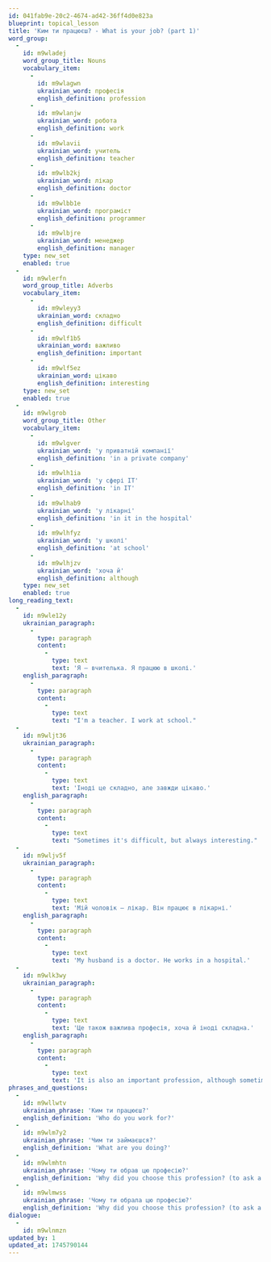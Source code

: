 ```yaml
---
id: 041fab9e-20c2-4674-ad42-36ff4d0e823a
blueprint: topical_lesson
title: 'Ким ти працюєш? - What is your job? (part 1)'
word_group:
  -
    id: m9wladej
    word_group_title: Nouns
    vocabulary_item:
      -
        id: m9wlagwn
        ukrainian_word: професія
        english_definition: profession
      -
        id: m9wlanjw
        ukrainian_word: робота
        english_definition: work
      -
        id: m9wlavii
        ukrainian_word: учитель
        english_definition: teacher
      -
        id: m9wlb2kj
        ukrainian_word: лікар
        english_definition: doctor
      -
        id: m9wlbb1e
        ukrainian_word: програміст
        english_definition: programmer
      -
        id: m9wlbjre
        ukrainian_word: менеджер
        english_definition: manager
    type: new_set
    enabled: true
  -
    id: m9wlerfn
    word_group_title: Adverbs
    vocabulary_item:
      -
        id: m9wleyy3
        ukrainian_word: складно
        english_definition: difficult
      -
        id: m9wlf1b5
        ukrainian_word: важливо
        english_definition: important
      -
        id: m9wlf5ez
        ukrainian_word: цікаво
        english_definition: interesting
    type: new_set
    enabled: true
  -
    id: m9wlgrob
    word_group_title: Other
    vocabulary_item:
      -
        id: m9wlgver
        ukrainian_word: 'у приватній компанії'
        english_definition: 'in a private company'
      -
        id: m9wlh1ia
        ukrainian_word: 'у сфері IT'
        english_definition: 'in IT'
      -
        id: m9wlhab9
        ukrainian_word: 'у лікарні'
        english_definition: 'in it in the hospital'
      -
        id: m9wlhfyz
        ukrainian_word: 'у школі'
        english_definition: 'at school'
      -
        id: m9wlhjzv
        ukrainian_word: 'хоча й'
        english_definition: although
    type: new_set
    enabled: true
long_reading_text:
  -
    id: m9wle12y
    ukrainian_paragraph:
      -
        type: paragraph
        content:
          -
            type: text
            text: 'Я – вчителька. Я працюю в школі.'
    english_paragraph:
      -
        type: paragraph
        content:
          -
            type: text
            text: "I'm a teacher. I work at school."
  -
    id: m9wljt36
    ukrainian_paragraph:
      -
        type: paragraph
        content:
          -
            type: text
            text: 'Іноді це складно, але завжди цікаво.'
    english_paragraph:
      -
        type: paragraph
        content:
          -
            type: text
            text: "Sometimes it's difficult, but always interesting."
  -
    id: m9wljv5f
    ukrainian_paragraph:
      -
        type: paragraph
        content:
          -
            type: text
            text: 'Мій чоловік – лікар. Він працює в лікарні.'
    english_paragraph:
      -
        type: paragraph
        content:
          -
            type: text
            text: 'My husband is a doctor. He works in a hospital.'
  -
    id: m9wlk3wy
    ukrainian_paragraph:
      -
        type: paragraph
        content:
          -
            type: text
            text: 'Це також важлива професія, хоча й іноді складна.'
    english_paragraph:
      -
        type: paragraph
        content:
          -
            type: text
            text: 'It is also an important profession, although sometimes difficult.'
phrases_and_questions:
  -
    id: m9wllwtv
    ukrainian_phrase: 'Ким ти працюєш?'
    english_definition: 'Who do you work for?'
  -
    id: m9wlm7y2
    ukrainian_phrase: 'Чим ти займаєшся?'
    english_definition: 'What are you doing?'
  -
    id: m9wlmhtn
    ukrainian_phrase: 'Чому ти обрав цю професію?'
    english_definition: 'Why did you choose this profession? (to ask a man)'
  -
    id: m9wlmwss
    ukrainian_phrase: 'Чому ти обрала цю професію?'
    english_definition: 'Why did you choose this profession? (to ask a woman)'
dialogue:
  -
    id: m9wlnmzn
updated_by: 1
updated_at: 1745790144
---
```

